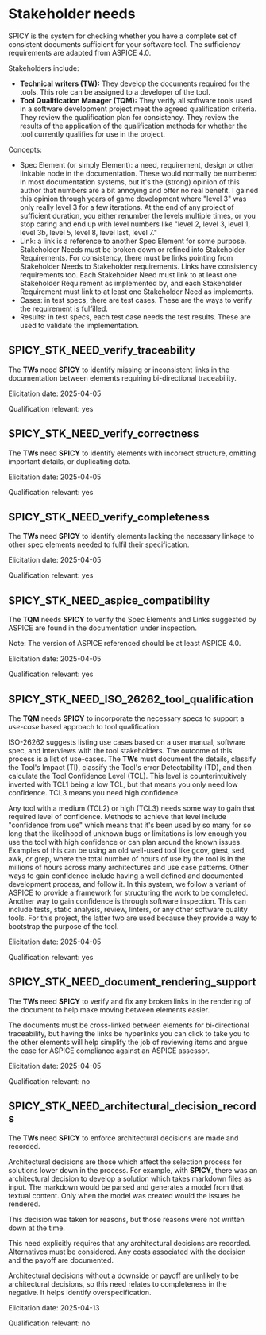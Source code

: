 # Stakeholder needs

SPICY is the system for checking whether you have a complete set of consistent
documents sufficient for your software tool.
The sufficiency requirements are adapted from ASPICE 4.0.

Stakeholders include:

- **Technical writers (TW):** They develop the documents required for the
  tools. This role can be assigned to a developer of the tool.
- **Tool Qualification Manager (TQM):** They verify all software tools used in
  a software development project meet the agreed qualification criteria.
  They review the qualification plan for consistency.
  They review the results of the application of the qualification methods for
  whether the tool currently qualifies for use in the project.

Concepts:

- Spec Element (or simply Element): a need, requirement, design or other
  linkable node in the documentation. These would normally be numbered in most
  documentation systems, but it's the (strong) opinion of this author that
  numbers are a bit annoying and offer no real benefit.
  I gained this opinion through years of game development where "level 3" was
  only really level 3 for a few iterations. At the end of any project of
  sufficient duration, you either renumber the levels multiple times, or you
  stop caring and end up with level numbers  like "level 2, level 3, level 1,
  level 3b, level 5, level 8, level last, level 7."
- Link: a link is a reference to another Spec Element for some purpose.
  Stakeholder Needs must be broken down or refined into Stakeholder Requirements.
  For consistency, there must be links pointing from Stakeholder Needs to Stakeholder requirements.
  Links have consistency requirements too.
  Each Stakeholder Need must link to at least one Stakeholder Requirement as implemented by, and
  each Stakeholder Requirement must link to at least one Stakeholder Need as implements.
- Cases: in test specs, there are test cases.
  These are the ways to verify the requirement is fulfilled.
- Results: in test specs, each test case needs the test results.
  These are used to validate the implementation.

## SPICY_STK_NEED_verify_traceability

The **TWs** need **SPICY** to identify missing or inconsistent links in the
documentation between elements requiring bi-directional traceability.

Elicitation date: 2025-04-05

Qualification relevant: yes

## SPICY_STK_NEED_verify_correctness

The **TWs** need **SPICY** to identify elements with incorrect structure,
omitting important details, or duplicating data.

Elicitation date: 2025-04-05

Qualification relevant: yes

## SPICY_STK_NEED_verify_completeness

The **TWs** need **SPICY** to identify elements lacking the necessary linkage
to other spec elements needed to fulfil their specification.

Elicitation date: 2025-04-05

Qualification relevant: yes

## SPICY_STK_NEED_aspice_compatibility

The **TQM** needs **SPICY** to verify the Spec Elements and Links suggested by
ASPICE are found in the documentation under inspection.

Note: The version of ASPICE referenced should be at least ASPICE 4.0.

Elicitation date: 2025-04-05

Qualification relevant: yes

## SPICY_STK_NEED_ISO_26262_tool_qualification

The **TQM** needs **SPICY** to incorporate the necessary specs to support a
_use-case_ based approach to tool qualification.

ISO-26262 suggests listing use cases based on a user manual, software spec, and
interviews with the tool stakeholders.
The outcome of this process is a list of use-cases.
The **TWs** must document the details,
classify the Tool's Impact (TI),
classify the Tool's error Detectability (TD),
and then calculate the Tool Confidence Level (TCL).
This level is counterintuitively inverted with TCL1 being a low TCL, but that
means you only need low confidence. TCL3 means you need high confidence.

Any tool with a medium (TCL2) or high (TCL3) needs some way to gain that
required level of confidence.
Methods to achieve that level include "confidence
from use" which means that it's been used by so many for so long that the
likelihood of unknown bugs or limitations is low enough you use the tool with
high confidence or can plan around the known issues.
Examples of this can be using an old well-used tool like gcov, gtest, sed, awk,
or grep, where the total number of hours of use by the tool is in the millions
of hours across many architectures and use case patterns.
Other ways to gain confidence include having a well defined and documented development process, and follow it.
In this system, we follow a variant of ASPICE to provide a framework for structuring the work to be completed.
Another way to gain confidence is through software inspection. This can include
tests, static analysis, review, linters, or any other software quality tools.
For this project, the latter two are used because they provide a way to
bootstrap the purpose of the tool.

Elicitation date: 2025-04-05

Qualification relevant: yes

## SPICY_STK_NEED_document_rendering_support

The **TWs** need **SPICY** to verify and fix any broken links in the rendering
of the document to help make moving between elements easier.

The documents must be cross-linked between elements for bi-directional
traceability, but having the links be hyperlinks you can click to take you to
the other elements will help simplify the job of reviewing items and argue the
case for ASPICE compliance against an ASPICE assessor.

Elicitation date: 2025-04-05

Qualification relevant: no

## SPICY_STK_NEED_architectural_decision_records

The **TWs** need **SPICY** to enforce architectural decisions are made and recorded.

Architectural decisions are those which affect the selection process for
solutions lower down in the process.
For example, with **SPICY**, there was an architectural decision to develop a
solution which takes markdown files as input.
The markdown would be parsed and generates a model from that textual content.
Only when the model was created would the issues be rendered.

This decision was taken for reasons, but those reasons were not written down at the time.

This need explicitly requires that any architectural decisions are recorded.
Alternatives must be considered.
Any costs associated with the decision and the payoff are documented.

Architectural decisions without a downside or payoff are unlikely to be
architectural decisions, so this need relates to completeness in the negative.
It helps identify overspecification.

Elicitation date: 2025-04-13

Qualification relevant: no
